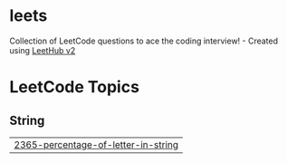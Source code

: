 # leets
Collection of LeetCode questions to ace the coding interview! - Created using [LeetHub v2](https://github.com/arunbhardwaj/LeetHub-2.0)

<!---LeetCode Topics Start-->
# LeetCode Topics
## String
|  |
| ------- |
| [2365-percentage-of-letter-in-string](https://github.com/baguscodes/leets/tree/master/2365-percentage-of-letter-in-string) |
<!---LeetCode Topics End-->